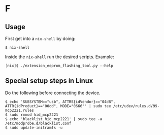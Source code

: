 # F


## Usage

First get into a `nix-shell` by doing:

```shell
$ nix-shell
```

Inside the `nix-shell` run the desired scripts. Example:

```shell
[nix]$ ./extension_eeprom_flashing_tool.py --help
```


## Special setup steps in Linux

Do the following before connecting the device.

```shell
$ echo 'SUBSYSTEM=="usb", ATTRS{idVendor}=="04d8", ATTR{idProduct}=="00dd", MODE="0666"' | sudo tee /etc/udev/rules.d/99-mcp2221.rules
$ sudo rmmod hid_mcp2221
$ echo 'blacklist hid_mcp2221' | sudo tee -a /etc/modprobe.d/blacklist.conf
$ sudo update-initramfs -u
```